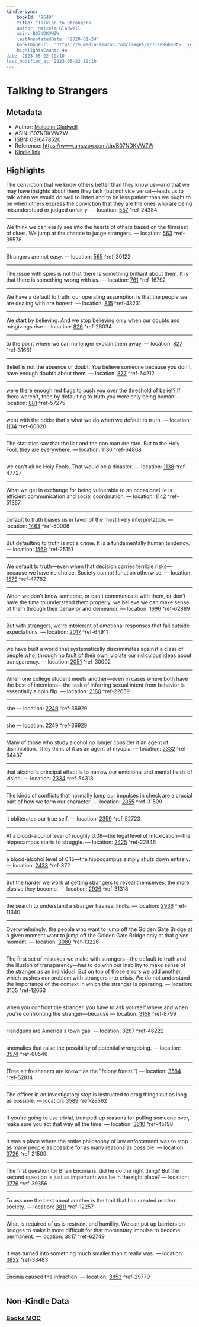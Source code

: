 ```yaml
---
kindle-sync:
    bookId: '9648'
    title: "Talking to Strangers
    author: Malcolm Gladwell
    asin: B07NDKVWZW
    lastAnnotatedDate: '2020-01-24'
    bookImageUrl: 'https://m.media-amazon.com/images/I/71sRKGhsNtS._SY160.jpg'
    highlightsCount: 44
date: 2023-05-22 19:10
last_modified_at: 2023-05-22 19:10
---
```


# Talking to Strangers

## Metadata

-   Author: [Malcolm Gladwell](https://www.amazon.comundefined)
-   ASIN: B07NDKVWZW
-   ISBN: 0316478520
-   Reference: https://www.amazon.com/dp/B07NDKVWZW
-   [Kindle link](kindle://book?action=open&asin=B07NDKVWZW)

## Highlights

The conviction that we know others better than they know us—and that we may have insights about them they lack (but not vice versa)—leads us to talk when we would do well to listen and to be less patient than we ought to be when others express the conviction that they are the ones who are being misunderstood or judged unfairly. — location: [557](kindle://book?action=open&asin=B07NDKVWZW&location=557) ^ref-24384

---

We think we can easily see into the hearts of others based on the flimsiest of clues. We jump at the chance to judge strangers. — location: [563](kindle://book?action=open&asin=B07NDKVWZW&location=563) ^ref-35578

---

Strangers are not easy. — location: [565](kindle://book?action=open&asin=B07NDKVWZW&location=565) ^ref-30122

---

The issue with spies is not that there is something brilliant about them. It is that there is something wrong with us. — location: [761](kindle://book?action=open&asin=B07NDKVWZW&location=761) ^ref-16792

---

We have a default to truth: our operating assumption is that the people we are dealing with are honest. — location: [815](kindle://book?action=open&asin=B07NDKVWZW&location=815) ^ref-43231

---

We start by believing. And we stop believing only when our doubts and misgivings rise — location: [826](kindle://book?action=open&asin=B07NDKVWZW&location=826) ^ref-26034

---

to the point where we can no longer explain them away. — location: [827](kindle://book?action=open&asin=B07NDKVWZW&location=827) ^ref-31661

---

Belief is not the absence of doubt. You believe someone because you don't have enough doubts about them. — location: [877](kindle://book?action=open&asin=B07NDKVWZW&location=877) ^ref-64212

---

were there enough red flags to push you over the threshold of belief? If there weren't, then by defaulting to truth you were only being human. — location: [881](kindle://book?action=open&asin=B07NDKVWZW&location=881) ^ref-57275

---

went with the odds: that's what we do when we default to truth. — location: [1134](kindle://book?action=open&asin=B07NDKVWZW&location=1134) ^ref-60020

---

The statistics say that the liar and the con man are rare. But to the Holy Fool, they are everywhere. — location: [1136](kindle://book?action=open&asin=B07NDKVWZW&location=1136) ^ref-64868

---

we can't all be Holy Fools. That would be a disaster. — location: [1138](kindle://book?action=open&asin=B07NDKVWZW&location=1138) ^ref-47727

---

What we get in exchange for being vulnerable to an occasional lie is efficient communication and social coordination. — location: [1142](kindle://book?action=open&asin=B07NDKVWZW&location=1142) ^ref-51357

---

Default to truth biases us in favor of the most likely interpretation. — location: [1463](kindle://book?action=open&asin=B07NDKVWZW&location=1463) ^ref-50006

---

But defaulting to truth is not a crime. It is a fundamentally human tendency. — location: [1569](kindle://book?action=open&asin=B07NDKVWZW&location=1569) ^ref-25151

---

We default to truth—even when that decision carries terrible risks—because we have no choice. Society cannot function otherwise. — location: [1575](kindle://book?action=open&asin=B07NDKVWZW&location=1575) ^ref-47782

---

When we don't know someone, or can't communicate with them, or don't have the time to understand them properly, we believe we can make sense of them through their behavior and demeanor. — location: [1696](kindle://book?action=open&asin=B07NDKVWZW&location=1696) ^ref-62889

---

But with strangers, we're intolerant of emotional responses that fall outside expectations. — location: [2017](kindle://book?action=open&asin=B07NDKVWZW&location=2017) ^ref-64911

---

we have built a world that systematically discriminates against a class of people who, through no fault of their own, violate our ridiculous ideas about transparency. — location: [2051](kindle://book?action=open&asin=B07NDKVWZW&location=2051) ^ref-30002

---

When one college student meets another—even in cases where both have the best of intentions—the task of inferring sexual intent from behavior is essentially a coin flip. — location: [2180](kindle://book?action=open&asin=B07NDKVWZW&location=2180) ^ref-22659

---

she — location: [2249](kindle://book?action=open&asin=B07NDKVWZW&location=2249) ^ref-36929

---

she — location: [2249](kindle://book?action=open&asin=B07NDKVWZW&location=2249) ^ref-36929

---

Many of those who study alcohol no longer consider it an agent of disinhibition. They think of it as an agent of myopia. — location: [2332](kindle://book?action=open&asin=B07NDKVWZW&location=2332) ^ref-64437

---

that alcohol's principal effect is to narrow our emotional and mental fields of vision. — location: [2334](kindle://book?action=open&asin=B07NDKVWZW&location=2334) ^ref-54318

---

The kinds of conflicts that normally keep our impulses in check are a crucial part of how we form our character. — location: [2355](kindle://book?action=open&asin=B07NDKVWZW&location=2355) ^ref-31509

---

it obliterates our true self. — location: [2359](kindle://book?action=open&asin=B07NDKVWZW&location=2359) ^ref-52723

---

At a blood-alcohol level of roughly 0.08—the legal level of intoxication—the hippocampus starts to struggle. — location: [2425](kindle://book?action=open&asin=B07NDKVWZW&location=2425) ^ref-22846

---

a blood-alcohol level of 0.15—the hippocampus simply shuts down entirely. — location: [2433](kindle://book?action=open&asin=B07NDKVWZW&location=2433) ^ref-372

---

But the harder we work at getting strangers to reveal themselves, the more elusive they become. — location: [2926](kindle://book?action=open&asin=B07NDKVWZW&location=2926) ^ref-31318

---

the search to understand a stranger has real limits. — location: [2936](kindle://book?action=open&asin=B07NDKVWZW&location=2936) ^ref-11340

---

Overwhelmingly, the people who want to jump off the Golden Gate Bridge at a given moment want to jump off the Golden Gate Bridge only at that given moment. — location: [3080](kindle://book?action=open&asin=B07NDKVWZW&location=3080) ^ref-13226

---

The first set of mistakes we make with strangers—the default to truth and the illusion of transparency—has to do with our inability to make sense of the stranger as an individual. But on top of those errors we add another, which pushes our problem with strangers into crisis. We do not understand the importance of the context in which the stranger is operating. — location: [3105](kindle://book?action=open&asin=B07NDKVWZW&location=3105) ^ref-12663

---

when you confront the stranger, you have to ask yourself where and when you're confronting the stranger—because — location: [3158](kindle://book?action=open&asin=B07NDKVWZW&location=3158) ^ref-8799

---

Handguns are America's town gas. — location: [3287](kindle://book?action=open&asin=B07NDKVWZW&location=3287) ^ref-46222

---

anomalies that raise the possibility of potential wrongdoing. — location: [3574](kindle://book?action=open&asin=B07NDKVWZW&location=3574) ^ref-60546

---

(Tree air fresheners are known as the "felony forest.") — location: [3584](kindle://book?action=open&asin=B07NDKVWZW&location=3584) ^ref-52814

---

The officer in an investigatory stop is instructed to drag things out as long as possible. — location: [3589](kindle://book?action=open&asin=B07NDKVWZW&location=3589) ^ref-28562

---

If you're going to use trivial, trumped-up reasons for pulling someone over, make sure you act that way all the time. — location: [3610](kindle://book?action=open&asin=B07NDKVWZW&location=3610) ^ref-45198

---

It was a place where the entire philosophy of law enforcement was to stop as many people as possible for as many reasons as possible. — location: [3726](kindle://book?action=open&asin=B07NDKVWZW&location=3726) ^ref-21509

---

The first question for Brian Encinia is: did he do the right thing? But the second question is just as important: was he in the right place? — location: [3776](kindle://book?action=open&asin=B07NDKVWZW&location=3776) ^ref-39356

---

To assume the best about another is the trait that has created modern society. — location: [3811](kindle://book?action=open&asin=B07NDKVWZW&location=3811) ^ref-12257

---

What is required of us is restraint and humility. We can put up barriers on bridges to make it more difficult for that momentary impulse to become permanent. — location: [3817](kindle://book?action=open&asin=B07NDKVWZW&location=3817) ^ref-62749

---

It was turned into something much smaller than it really was: — location: [3822](kindle://book?action=open&asin=B07NDKVWZW&location=3822) ^ref-33483

---

Encinia caused the infraction. — location: [3853](kindle://book?action=open&asin=B07NDKVWZW&location=3853) ^ref-29779

---

## Non-Kindle Data

### [Books MOC](Books%20MOC.md)


